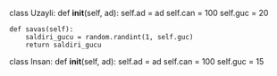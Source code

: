 
class Uzayli:
    def __init__(self, ad):
        self.ad = ad
        self.can = 100
        self.guc = 20

    def savas(self):
        saldiri_gucu = random.randint(1, self.guc)
        return saldiri_gucu

class Insan:
    def __init__(self, ad):
        self.ad = ad
        self.can = 100
        self.guc = 15

